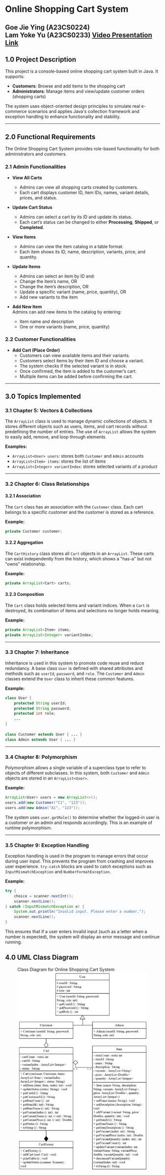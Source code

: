 # Online Shopping Cart System  
**Goe Jie Ying (A23CS0224)**  
**Lam Yoke Yu (A23CS0233)**
[Video Presentation Link](https://drive.google.com/file/d/17-Dbb2TPiXqPb0uQNWTDTSZNkf_Hsoqc/view?usp=sharing)
---

## 1.0 Project Description

This project is a console-based online shopping cart system built in Java. It supports:

- **Customers**: Browse and add items to the shopping cart  
- **Administrators**: Manage items and view/update customer orders (shopping carts)

The system uses object-oriented design principles to simulate real e-commerce scenarios and applies Java's collection framework and exception handling to enhance functionality and stability.

---

## 2.0 Functional Requirements

The Online Shopping Cart System provides role-based functionality for both administrators and customers.

### 2.1 Admin Functionalities

- **View All Carts**  
  - Admins can view all shopping carts created by customers.  
  - Each cart displays customer ID, item IDs, names, variant details, prices, and status.

- **Update Cart Status**  
  - Admins can select a cart by its ID and update its status.  
  - Each cart’s status can be changed to either **Processing**, **Shipped**, or **Completed**.

- **View Items**  
  - Admins can view the item catalog in a table format.  
  - Each item shows its ID, name, description, variants, price, and quantity.

- **Update Items**  
  - Admins can select an item by ID and:  
  - Change the item’s name, OR  
  - Change the item’s description, OR  
  - Update a specific variant (name, price, quantity), OR  
  - Add new variants to the item

- **Add New Item**  
  Admins can add new items to the catalog by entering:  
  - Item name and description  
  - One or more variants (name, price, quantity)

### 2.2 Customer Functionalities

- **Add Cart (Place Order)**  
  - Customers can view available items and their variants.  
  - Customers select items by their item ID and choose a variant.  
  - The system checks if the selected variant is in stock.  
  - Once confirmed, the item is added to the customer’s cart.  
  - Multiple items can be added before confirming the cart.

---

## 3.0 Topics Implemented

### 3.1 Chapter 5: Vectors & Collections

The `ArrayList` class is used to manage dynamic collections of objects. It stores different objects such as users, items, and cart records without predefining the number of entries. The use of `ArrayList` allows the system to easily add, remove, and loop through elements.

**Examples:**
- `ArrayList<User> users`: stores both `Customer` and `Admin` accounts  
- `ArrayList<Item> items`: stores the list of items  
- `ArrayList<Integer> variantIndex`: stores selected variants of a product

---

### 3.2 Chapter 6: Class Relationships

#### 3.2.1 Association

The `Cart` class has an association with the `Customer` class. Each cart belongs to a specific customer and the customer is stored as a reference.

**Example:**
```java
private Customer customer;
```

#### 3.2.2 Aggregation

The `CartHistory` class stores all `Cart` objects in an `ArrayList`. These carts can exist independently from the history, which shows a "has-a" but not "owns" relationship.

**Example:**
```java
private ArrayList<Cart> carts;
```

#### 3.2.3 Composition

The `Cart` class holds selected items and variant indices. When a `Cart` is destroyed, its combination of items and selections no longer holds meaning.

**Example:**
```java
private ArrayList<Item> items;
private ArrayList<Integer> variantIndex;
```

---

### 3.3 Chapter 7: Inheritance

Inheritance is used in this system to promote code reuse and reduce redundancy. A base class `User` is defined with shared attributes and methods such as `userId`, `password`, and `role`. The `Customer` and `Admin` classes extend the `User` class to inherit these common features.

**Example:**
```java
class User {
    protected String userId;
    protected String password;
    protected int role;
    ...
}

class Customer extends User { ... }
class Admin extends User { ... }
```

---

### 3.4 Chapter 8: Polymorphism

Polymorphism allows a single variable of a superclass type to refer to objects of different subclasses. In this system, both `Customer` and `Admin` objects are stored in an `ArrayList<User>`.

**Example:**
```java
ArrayList<User> users = new ArrayList<>();
users.add(new Customer("C1", "123"));
users.add(new Admin("A1", "123"));
```

The system uses `user.getRole()` to determine whether the logged-in user is a customer or an admin and responds accordingly. This is an example of runtime polymorphism.

---

### 3.5 Chapter 9: Exception Handling

Exception handling is used in the program to manage errors that occur during user input. This prevents the program from crashing and improves user experience. `try-catch` blocks are used to catch exceptions such as `InputMismatchException` and `NumberFormatException`.

**Example:**
```java
try {
    choice = scanner.nextInt();
    scanner.nextLine();
} catch (InputMismatchException e) {
    System.out.println("Invalid input. Please enter a number.");
    scanner.nextLine();
}
```

This ensures that if a user enters invalid input (such as a letter when a number is expected), the system will display an error message and continue running.

## 4.0 UML Class Diagram
<figure>
<figcaption>Class Diagram for Online Shopping Cart System<figcaption>
    <img src="/OOP Project Class Diagram.png">
</figure>
